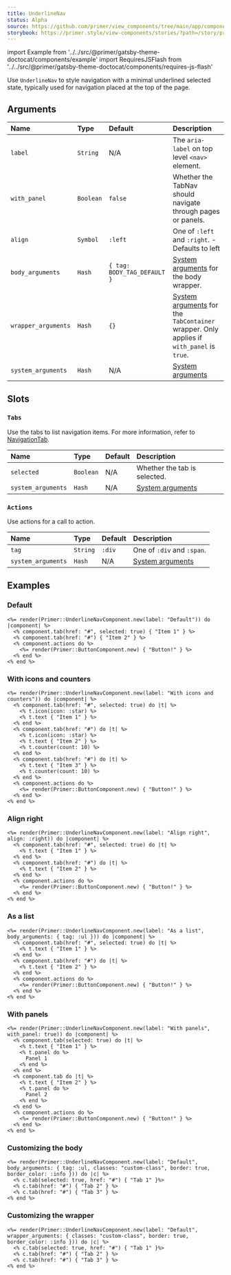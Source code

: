 ```yaml
---
title: UnderlineNav
status: Alpha
source: https://github.com/primer/view_components/tree/main/app/components/primer/underline_nav_component.rb
storybook: https://primer.style/view-components/stories/?path=/story/primer-underline-nav-component
---
```


import Example from '../../src/@primer/gatsby-theme-doctocat/components/example'
import RequiresJSFlash from '../../src/@primer/gatsby-theme-doctocat/components/requires-js-flash'

<RequiresJSFlash />

<!-- Warning: AUTO-GENERATED file, do not edit. Add code comments to your Ruby instead <3 -->

Use `UnderlineNav` to style navigation with a minimal
underlined selected state, typically used for navigation placed at the top
of the page.

## Arguments

| Name | Type | Default | Description |
| :- | :- | :- | :- |
| `label` | `String` | N/A | The `aria-label` on top level `<nav>` element. |
| `with_panel` | `Boolean` | `false` | Whether the TabNav should navigate through pages or panels. |
| `align` | `Symbol` | `:left` | One of `:left` and `:right`. - Defaults to left |
| `body_arguments` | `Hash` | `{ tag: BODY_TAG_DEFAULT }` | [System arguments](/system-arguments) for the body wrapper. |
| `wrapper_arguments` | `Hash` | `{}` | [System arguments](/system-arguments) for the `TabContainer` wrapper. Only applies if `with_panel` is `true`. |
| `system_arguments` | `Hash` | N/A | [System arguments](/system-arguments) |

## Slots

### `Tabs`

Use the tabs to list navigation items. For more information, refer to [NavigationTab](/components/navigationtab).

| Name | Type | Default | Description |
| :- | :- | :- | :- |
| `selected` | `Boolean` | N/A | Whether the tab is selected. |
| `system_arguments` | `Hash` | N/A | [System arguments](/system-arguments) |

### `Actions`

Use actions for a call to action.

| Name | Type | Default | Description |
| :- | :- | :- | :- |
| `tag` | `String` | `:div` | One of `:div` and `:span`. |
| `system_arguments` | `Hash` | N/A | [System arguments](/system-arguments) |

## Examples

### Default

<Example src="  <nav aria-label='Default' data-view-component='' class='UnderlineNav'>    <div data-view-component='' class='UnderlineNav-body'>          <a href='#' aria-current='page' data-view-component='' class='UnderlineNav-item'>          Item 1    </a>          <a href='#' data-view-component='' class='UnderlineNav-item'>          Item 2    </a></div>      <div data-view-component='' class='UnderlineNav-actions'>    <button type='button' data-view-component='' class='btn'>    Button!  </button></div></nav>" />

```erb
<%= render(Primer::UnderlineNavComponent.new(label: "Default")) do |component| %>
  <% component.tab(href: "#", selected: true) { "Item 1" } %>
  <% component.tab(href: "#") { "Item 2" } %>
  <% component.actions do %>
    <%= render(Primer::ButtonComponent.new) { "Button!" } %>
  <% end %>
<% end %>
```

### With icons and counters

<Example src="  <nav aria-label='With icons and counters' data-view-component='' class='UnderlineNav'>    <div data-view-component='' class='UnderlineNav-body'>          <a href='#' aria-current='page' data-view-component='' class='UnderlineNav-item'>    <svg aria-hidden='true' viewBox='0 0 16 16' version='1.1' data-view-component='' height='16' width='16' class='octicon octicon-star UnderlineNav-octicon'>    <path fill-rule='evenodd' d='M8 .25a.75.75 0 01.673.418l1.882 3.815 4.21.612a.75.75 0 01.416 1.279l-3.046 2.97.719 4.192a.75.75 0 01-1.088.791L8 12.347l-3.766 1.98a.75.75 0 01-1.088-.79l.72-4.194L.818 6.374a.75.75 0 01.416-1.28l4.21-.611L7.327.668A.75.75 0 018 .25zm0 2.445L6.615 5.5a.75.75 0 01-.564.41l-3.097.45 2.24 2.184a.75.75 0 01.216.664l-.528 3.084 2.769-1.456a.75.75 0 01.698 0l2.77 1.456-.53-3.084a.75.75 0 01.216-.664l2.24-2.183-3.096-.45a.75.75 0 01-.564-.41L8 2.694v.001z'></path></svg>      <span data-view-component=''>Item 1</span>    </a>          <a href='#' data-view-component='' class='UnderlineNav-item'>    <svg aria-hidden='true' viewBox='0 0 16 16' version='1.1' data-view-component='' height='16' width='16' class='octicon octicon-star UnderlineNav-octicon'>    <path fill-rule='evenodd' d='M8 .25a.75.75 0 01.673.418l1.882 3.815 4.21.612a.75.75 0 01.416 1.279l-3.046 2.97.719 4.192a.75.75 0 01-1.088.791L8 12.347l-3.766 1.98a.75.75 0 01-1.088-.79l.72-4.194L.818 6.374a.75.75 0 01.416-1.28l4.21-.611L7.327.668A.75.75 0 018 .25zm0 2.445L6.615 5.5a.75.75 0 01-.564.41l-3.097.45 2.24 2.184a.75.75 0 01.216.664l-.528 3.084 2.769-1.456a.75.75 0 01.698 0l2.77 1.456-.53-3.084a.75.75 0 01.216-.664l2.24-2.183-3.096-.45a.75.75 0 01-.564-.41L8 2.694v.001z'></path></svg>      <span data-view-component=''>Item 2</span>    <span title='10' data-view-component='' class='Counter'>10</span></a>          <a href='#' data-view-component='' class='UnderlineNav-item'>          <span data-view-component=''>Item 3</span>    <span title='10' data-view-component='' class='Counter'>10</span></a></div>      <div data-view-component='' class='UnderlineNav-actions'>    <button type='button' data-view-component='' class='btn'>    Button!  </button></div></nav>" />

```erb
<%= render(Primer::UnderlineNavComponent.new(label: "With icons and counters")) do |component| %>
  <% component.tab(href: "#", selected: true) do |t| %>
    <% t.icon(icon: :star) %>
    <% t.text { "Item 1" } %>
  <% end %>
  <% component.tab(href: "#") do |t| %>
    <% t.icon(icon: :star) %>
    <% t.text { "Item 2" } %>
    <% t.counter(count: 10) %>
  <% end %>
  <% component.tab(href: "#") do |t| %>
    <% t.text { "Item 3" } %>
    <% t.counter(count: 10) %>
  <% end %>
  <% component.actions do %>
    <%= render(Primer::ButtonComponent.new) { "Button!" } %>
  <% end %>
<% end %>
```

### Align right

<Example src="  <nav aria-label='Align right' data-view-component='' class='UnderlineNav UnderlineNav--right'>      <div data-view-component='' class='UnderlineNav-actions'>    <button type='button' data-view-component='' class='btn'>    Button!  </button></div>    <div data-view-component='' class='UnderlineNav-body'>          <a href='#' aria-current='page' data-view-component='' class='UnderlineNav-item'>          <span data-view-component=''>Item 1</span>    </a>          <a href='#' data-view-component='' class='UnderlineNav-item'>          <span data-view-component=''>Item 2</span>    </a></div></nav>" />

```erb
<%= render(Primer::UnderlineNavComponent.new(label: "Align right", align: :right)) do |component| %>
  <% component.tab(href: "#", selected: true) do |t| %>
    <% t.text { "Item 1" } %>
  <% end %>
  <% component.tab(href: "#") do |t| %>
    <% t.text { "Item 2" } %>
  <% end %>
  <% component.actions do %>
    <%= render(Primer::ButtonComponent.new) { "Button!" } %>
  <% end %>
<% end %>
```

### As a list

<Example src="  <nav aria-label='As a list' data-view-component='' class='UnderlineNav'>    <ul data-view-component='' class='UnderlineNav-body list-style-none'>        <li data-view-component='' class='d-flex'>  <a href='#' aria-current='page' data-view-component='' class='UnderlineNav-item'>          <span data-view-component=''>Item 1</span>    </a></li>        <li data-view-component='' class='d-flex'>  <a href='#' data-view-component='' class='UnderlineNav-item'>          <span data-view-component=''>Item 2</span>    </a></li></ul>      <div data-view-component='' class='UnderlineNav-actions'>    <button type='button' data-view-component='' class='btn'>    Button!  </button></div></nav>" />

```erb
<%= render(Primer::UnderlineNavComponent.new(label: "As a list", body_arguments: { tag: :ul })) do |component| %>
  <% component.tab(href: "#", selected: true) do |t| %>
    <% t.text { "Item 1" } %>
  <% end %>
  <% component.tab(href: "#") do |t| %>
    <% t.text { "Item 2" } %>
  <% end %>
  <% component.actions do %>
    <%= render(Primer::ButtonComponent.new) { "Button!" } %>
  <% end %>
<% end %>
```

### With panels

<Example src="<tab-container data-view-component=''>  <div data-view-component='' class='UnderlineNav'>    <div role='tablist' aria-label='With panels' data-view-component='' class='UnderlineNav-body'>          <button type='button' role='tab' aria-selected='' data-view-component='' class='UnderlineNav-item'>          <span data-view-component=''>Item 1</span>    </button>          <button type='button' role='tab' data-view-component='' class='UnderlineNav-item'>          <span data-view-component=''>Item 2</span>    </button></div>      <div data-view-component='' class='UnderlineNav-actions'>    <button type='button' data-view-component='' class='btn'>    Button!  </button></div></div>      <div role='tabpanel' data-view-component=''>      Panel 1</div>      <div role='tabpanel' hidden='hidden' data-view-component=''>      Panel 2</div></tab-container>" />

```erb
<%= render(Primer::UnderlineNavComponent.new(label: "With panels", with_panel: true)) do |component| %>
  <% component.tab(selected: true) do |t| %>
    <% t.text { "Item 1" } %>
    <% t.panel do %>
      Panel 1
    <% end %>
  <% end %>
  <% component.tab do |t| %>
    <% t.text { "Item 2" } %>
    <% t.panel do %>
      Panel 2
    <% end %>
  <% end %>
  <% component.actions do %>
    <%= render(Primer::ButtonComponent.new) { "Button!" } %>
  <% end %>
<% end %>
```

### Customizing the body

<Example src="  <nav aria-label='Default' data-view-component='' class='UnderlineNav'>    <ul data-view-component='' class='UnderlineNav-body custom-class list-style-none border color-border-info'>        <li data-view-component='' class='d-flex'>  <a href='#' aria-current='page' data-view-component='' class='UnderlineNav-item'>          Tab 1    </a></li>        <li data-view-component='' class='d-flex'>  <a href='#' data-view-component='' class='UnderlineNav-item'>          Tab 2    </a></li>        <li data-view-component='' class='d-flex'>  <a href='#' data-view-component='' class='UnderlineNav-item'>          Tab 3    </a></li></ul>      </nav>" />

```erb
<%= render(Primer::UnderlineNavComponent.new(label: "Default", body_arguments: { tag: :ul, classes: "custom-class", border: true, border_color: :info })) do |c| %>
  <% c.tab(selected: true, href: "#") { "Tab 1" }%>
  <% c.tab(href: "#") { "Tab 2" } %>
  <% c.tab(href: "#") { "Tab 3" } %>
<% end %>
```

### Customizing the wrapper

<Example src="  <nav aria-label='Default' data-view-component='' class='UnderlineNav'>    <div data-view-component='' class='UnderlineNav-body'>          <a href='#' aria-current='page' data-view-component='' class='UnderlineNav-item'>          Tab 1    </a>          <a href='#' data-view-component='' class='UnderlineNav-item'>          Tab 2    </a>          <a href='#' data-view-component='' class='UnderlineNav-item'>          Tab 3    </a></div>      </nav>" />

```erb
<%= render(Primer::UnderlineNavComponent.new(label: "Default", wrapper_arguments: { classes: "custom-class", border: true, border_color: :info })) do |c| %>
  <% c.tab(selected: true, href: "#") { "Tab 1" }%>
  <% c.tab(href: "#") { "Tab 2" } %>
  <% c.tab(href: "#") { "Tab 3" } %>
<% end %>
```
